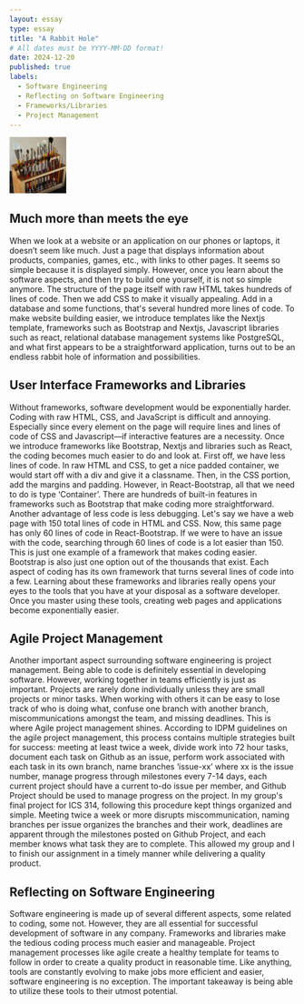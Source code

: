 ```yaml
---
layout: essay
type: essay
title: "A Rabbit Hole"
# All dates must be YYYY-MM-DD format!
date: 2024-12-20
published: true
labels:
  - Software Engineering
  - Reflecting on Software Engineering
  - Frameworks/Libraries
  - Project Management
---
```


<img width="100px" class="rounded float-start pe-4" src="../img/igniting/paintbrushes.jpg">

## Much more than meets the eye

When we look at a website or an application on our phones or laptops, it doesn’t seem like much. Just a page that displays information about products, companies, games, etc., with links to other pages. It seems so simple because it is displayed simply. However, once you learn about the software aspects, and then try to build one yourself, it is not so simple anymore. The structure of the page itself with raw HTML takes hundreds of lines of code. Then we add CSS to make it visually appealing. Add in a database and some functions, that's several hundred more lines of code. To make website building easier, we introduce templates like the Nextjs template, frameworks such as Bootstrap and Nextjs, Javascript libraries such as react, relational database management systems like PostgreSQL, and what first appears to be a straightforward application, turns out to be an endless rabbit hole of information and possibilities. 

## User Interface Frameworks and Libraries

Without frameworks, software development would be exponentially harder. Coding with raw HTML, CSS, and JavaScript is difficult and annoying. Especially since every element on the page will require lines and lines of code of CSS and Javascript—if interactive features are a necessity. Once we introduce frameworks like Bootstrap, Nextjs and libraries such as React, the coding becomes much easier to do and look at. First off, we have less lines of code. In raw HTML and CSS, to get a nice padded container, we would start off with a div and give it a classname. Then, in the CSS portion, add the margins and padding. However, in React-Bootstrap, all that we need to do is type ‘Container’. There are hundreds of built-in features in frameworks such as Bootstrap that make coding more straightforward. Another advantage of less code is less debugging. Let's say we have a web page with 150 total lines of code in HTML and CSS. Now, this same page has only 60 lines of code in React-Bootstrap. If we were to have an issue with the code, searching through 60 lines of code is a lot easier than 150. This is just one example of a framework that makes coding easier. Bootstrap is also just one option out of the thousands that exist. Each aspect of coding has its own framework that turns several lines of code into a few. Learning about these frameworks and libraries really opens your eyes to the tools that you have at your disposal as a software developer. Once you master using these tools, creating web pages and applications become exponentially easier. 

## Agile Project Management

Another important aspect surrounding software engineering is project management. Being able to code is definitely essential in developing software. However, working together in teams efficiently is just as important. Projects are rarely done individually unless they are small projects or minor tasks. When working with others it can be easy to lose track of who is doing what, confuse one branch with another branch, miscommunications amongst the team, and missing deadlines. This is where Agile project management shines. According to IDPM guidelines on the agile project management, this process contains multiple strategies built for success: meeting at least twice a week, divide work into 72 hour tasks, document each task on Github as an issue, perform work associated with each task in its own branch, name branches ‘issue-xx’ where xx is the issue number, manage progress through milestones every 7-14 days, each current project should have a current to-do issue per member, and Github Project should be used to manage progress on the project. In my group's final project for ICS 314, following this procedure kept things organized and simple. Meeting twice a week or more disrupts miscommunication, naming branches per issue organizes the branches and their work, deadlines are apparent through the milestones posted on Github Project, and each member knows what task they are to complete. This allowed my group and I to finish our assignment in a timely manner while delivering a quality product. 

## Reflecting on Software Engineering

Software engineering is made up of several different aspects, some related to coding, some not. However, they are all essential for successful development of software in any company. Frameworks and libraries make the tedious coding process much easier and manageable. Project management processes like agile create a healthy template for teams to follow in order to create a quality product in reasonable time. Like anything, tools are constantly evolving to make jobs more efficient and easier, software engineering is no exception. The important takeaway is being able to utilize these tools to their utmost potential. 



